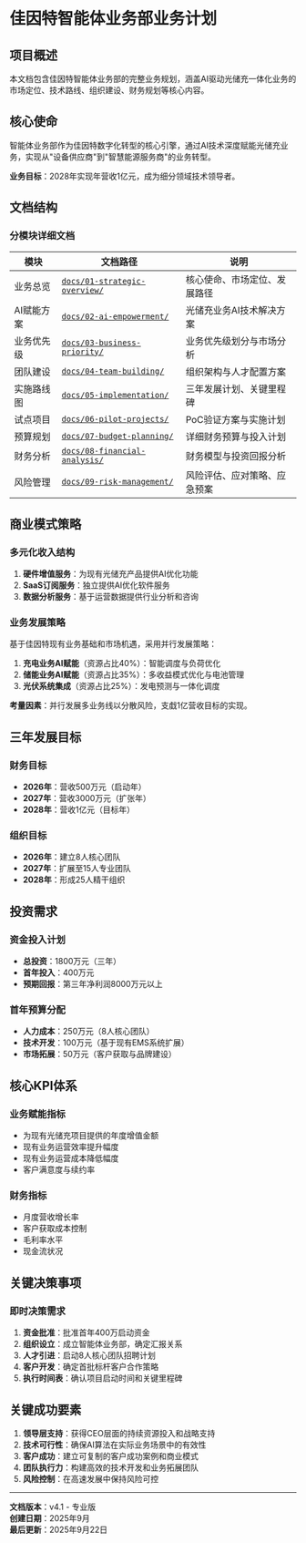 # 佳因特智能体业务部业务计划

## 项目概述
本文档包含佳因特智能体业务部的完整业务规划，涵盖AI驱动光储充一体化业务的市场定位、技术路线、组织建设、财务规划等核心内容。

## 核心使命
智能体业务部作为佳因特数字化转型的核心引擎，通过AI技术深度赋能光储充业务，实现从"设备供应商"到"智慧能源服务商"的业务转型。

**业务目标**：2028年实现年营收1亿元，成为细分领域技术领导者。

## 文档结构

### 分模块详细文档

| 模块 | 文档路径 | 说明 |
|------|----------|------|
| 业务总览 | [`docs/01-strategic-overview/`](./docs/01-strategic-overview/) | 核心使命、市场定位、发展路径 |
| AI赋能方案 | [`docs/02-ai-empowerment/`](./docs/02-ai-empowerment/) | 光储充业务AI技术解决方案 |
| 业务优先级 | [`docs/03-business-priority/`](./docs/03-business-priority/) | 业务优先级划分与市场分析 |
| 团队建设 | [`docs/04-team-building/`](./docs/04-team-building/) | 组织架构与人才配置方案 |
| 实施路线图 | [`docs/05-implementation/`](./docs/05-implementation/) | 三年发展计划、关键里程碑 |
| 试点项目 | [`docs/06-pilot-projects/`](./docs/06-pilot-projects/) | PoC验证方案与实施计划 |
| 预算规划 | [`docs/07-budget-planning/`](./docs/07-budget-planning/) | 详细财务预算与投入计划 |
| 财务分析 | [`docs/08-financial-analysis/`](./docs/08-financial-analysis/) | 财务模型与投资回报分析 |
| 风险管理 | [`docs/09-risk-management/`](./docs/09-risk-management/) | 风险评估、应对策略、应急预案 |

## 商业模式策略

### 多元化收入结构
1. **硬件增值服务**：为现有光储充产品提供AI优化功能
2. **SaaS订阅服务**：独立提供AI优化软件服务
3. **数据分析服务**：基于运营数据提供行业分析和咨询

### 业务发展策略
基于佳因特现有业务基础和市场机遇，采用并行发展策略：

1. **充电业务AI赋能**（资源占比40%）：智能调度与负荷优化
2. **储能业务AI赋能**（资源占比35%）：多收益模式优化与电池管理
3. **光伏系统集成**（资源占比25%）：发电预测与一体化调度

**考量因素**：并行发展多业务线以分散风险，支戱1亿营收目标的实现。

## 三年发展目标

### 财务目标
- **2026年**：营收500万元（启动年）
- **2027年**：营收3000万元（扩张年）
- **2028年**：营收1亿元（目标年）

### 组织目标
- **2026年**：建立8人核心团队
- **2027年**：扩展至15人专业团队
- **2028年**：形成25人精干组织

## 投资需求

### 资金投入计划
- **总投资**：1800万元（三年）
- **首年投入**：400万元
- **预期回报**：第三年净利润8000万元以上

### 首年预算分配
- **人力成本**：250万元（8人核心团队）
- **技术开发**：100万元（基于现有EMS系统扩展）
- **市场拓展**：50万元（客户获取与品牌建设）

## 核心KPI体系

### 业务赋能指标
- 为现有光储充项目提供的年度增值金额
- 现有业务运营效率提升幅度
- 现有业务运营成本降低幅度
- 客户满意度与续约率

### 财务指标
- 月度营收增长率
- 客户获取成本控制
- 毛利率水平
- 现金流状况

## 关键决策事项

### 即时决策需求
1. **资金批准**：批准首年400万启动资金
2. **组织设立**：成立智能体业务部，确定汇报关系
3. **人才引进**：启动8人核心团队招聘计划
4. **客户开发**：确定首批标杆客户合作策略
5. **执行时间表**：确认项目启动时间和关键里程碑

## 关键成功要素

1. **领导层支持**：获得CEO层面的持续资源投入和战略支持
2. **技术可行性**：确保AI算法在实际业务场景中的有效性
3. **客户成功**：建立可复制的客户成功案例和商业模式
4. **团队执行力**：构建高效的技术开发和业务拓展团队
5. **风险控制**：在高速发展中保持风险可控

---

**文档版本**：v4.1 - 专业版  
**创建日期**：2025年9月  
**最后更新**：2025年9月22日
